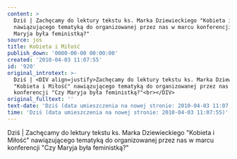 ```yaml
---
content: >
  Dziś | Zachęcamy do lektury tekstu ks. Marka Dziewieckiego "Kobieta i Miłość"
  nawiązującego tematyką do organizowanej przez nas w marcu konferencji "Czy
  Maryja była feministką?"
source: jos
title: Kobieta i Miłość
publish_down: '0000-00-00 00:00:00'
created: '2010-04-03 11:07:55'
id: '920'
original_introtext: >-
  Dziś | <DIV align=justify>Zachęcamy do lektury tekstu ks. Marka Dziewieckiego
  "Kobieta i Miłość" nawiązującego tematyką do organizowanej przez nas w marcu
  konferencji "Czy Maryja była feministką?"<br></DIV>
original_fulltext: ''
text-date: 'Dziś (data umieszczenia na nowej stronie: 2010-04-03 11:07:55)'
time: 'Dziś (data umieszczenia na nowej stronie: 2010-04-03 11:07:55)'
---
```

Dziś | Zachęcamy do lektury tekstu ks. Marka Dziewieckiego "Kobieta i Miłość" nawiązującego tematyką do organizowanej przez nas w marcu konferencji "Czy Maryja była feministką?"


<!--{{json:{"created_date":"2010-04-03 11:07:55","publish_down":"0000-00-00 00:00:00","id":"920"}}}-->
